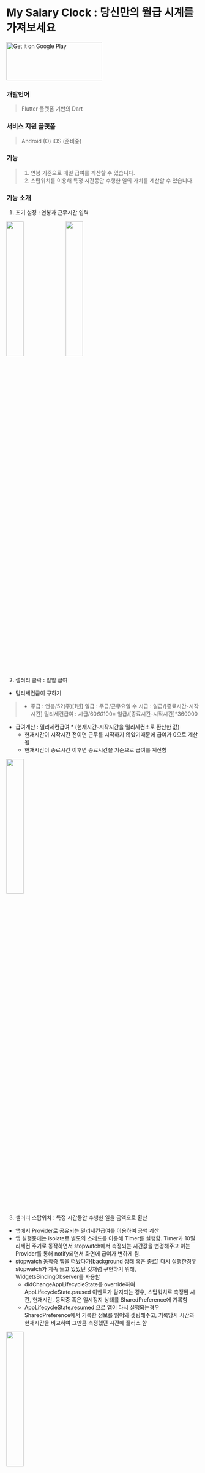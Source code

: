 # My Salary Clock :  당신만의 월급 시계를 가져보세요
<a href='https://play.google.com/store/apps/details?id=com.broadenway.salary_watch&utm_source=github&utm_campaign=flutter&pcampaignid=pcampaignidMKT-Other-global-all-co-prtnr-py-PartBadge-Mar2515-1'><img alt='Get it on Google Play' src='https://play.google.com/intl/ko/badges/static/images/badges/en_badge_web_generic.png' width="250" height="100"/></a>

### 개발언어
>Flutter 플랫폼 기반의 Dart

### 서비스 지원 플랫폼
>Android (O)
iOS (준비중)


### 기능
>1. 연봉 기준으로 매일 급여를 계산할 수 있습니다. 
>2. 스탑워치를 이용해 특정 시간동안 수행한 일의 가치를 계산할 수 있습니다.

### 기능 소개
1. 초기 설정 : 연봉과 근무시간 입력

<img src="https://images.velog.io/images/jerry92/post/a2450353-3e2d-4ca6-bbfd-76447332f42a/%E1%84%8E%E1%85%A9%E1%84%80%E1%85%B5%E1%84%8B%E1%85%A7%E1%86%AB%E1%84%87%E1%85%A9%E1%86%BC%E1%84%89%E1%85%A5%E1%86%AF%E1%84%8C%E1%85%A5%E1%86%BC.png" width="30%" height="30%"/> <img src="https://images.velog.io/images/jerry92/post/cd329d8f-4437-416b-af78-128c4d61783e/%E1%84%80%E1%85%B3%E1%86%AB%E1%84%86%E1%85%AE%E1%84%89%E1%85%B5%E1%84%80%E1%85%A1%E1%86%AB%E1%84%89%E1%85%A5%E1%86%AF%E1%84%8C%E1%85%A5%E1%86%BC.png" width="30%" height="30%"/>

2. 샐러리 클락 : 일일 급여
- 밀리세컨급여 구하기
> - 주급 : 연봉/52(주)[1년]
	일급 : 주급/근무요일 수
    시급 : 일급/[종료시간-시작시간]
    밀리세컨급여 : 시급/60*60*100= 일급/[종료시간-시작시간]*360000
    
- 급여계산 : 밀리세컨급여 * (현재시간-시작시간을 밀리세컨초로 환산한 값)
	- 현재시간이 시작시간 전이면 근무를 시작하지 않았기때문에 급여가 0으로 계산됨
	- 현재시간이 종료시간 이후면 종료시간을 기준으로 급여를 계산함

<img src="https://images.velog.io/images/jerry92/post/4e5fe60b-426a-41e9-a7f3-ccabfbfb79d4/%E1%84%8B%E1%85%B5%E1%86%AF%E1%84%8B%E1%85%B5%E1%86%AF%E1%84%80%E1%85%B3%E1%86%B8%E1%84%8B%E1%85%A7.png" width="30%" height="30%"/>



3. 샐러리 스탑워치 : 특정 시간동안 수행한 일을 금액으로 환산
- 앱에서 Provider로 공유되는 밀리세컨급여를 이용하여 금액 계산
- 앱 실행중에는 isolate로 별도의 스레드를 이용해 Timer를 실행함. Timer가 10밀리세컨 주기로 동작하면서 stopwatch에서 측정되는 시간값을 변경해주고 이는 Provider를 통해 notify되면서 화면에 급여가 변하게 됨.
- stopwatch 동작중 앱을 떠났다가[background 상태 혹은 종료] 다시 실행한경우 stopwatch가 계속 돌고 있었던 것처럼 구현하기 위해, WidgetsBindingObserver를 사용함
	- didChangeAppLifecycleState를 override하여 AppLifecycleState.paused 이벤트가 탐지되는 경우, 스탑워치로 측정된 시간, 현재시간, 동작중 혹은 일시정지 상태를 SharedPreference에 기록함
	- AppLifecycleState.resumed 으로 앱이 다시 실행되는경우 SharedPreference에서 기록한 정보를 읽어와 셋팅해주고, 기록당시 시간과 현재시간을 비교하여 그만큼 측정했던 시간에 플러스 함

<img src="https://images.velog.io/images/jerry92/post/80ce62b4-1fd6-40e8-9078-8b32476e8928/%E1%84%89%E1%85%B3%E1%84%90%E1%85%A1%E1%86%B8%E1%84%8B%E1%85%AF%E1%84%8E%E1%85%B5%E1%84%80%E1%85%B3%E1%86%B8%E1%84%8B%E1%85%A7.png" width="30%" height="30%"/>
